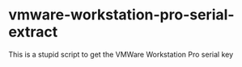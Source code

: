 # vmware-workstation-pro-serial-extract
This is a stupid script to get the VMWare Workstation Pro serial key
